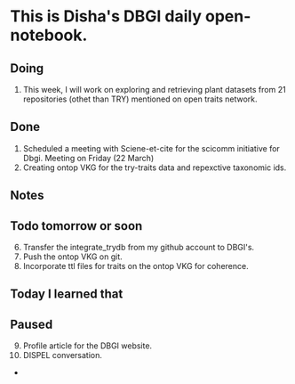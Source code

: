 # This is Disha's DBGI daily open-notebook.

## Doing 
1. This week, I will work on exploring and retrieving plant datasets from 21 repositories (othet than TRY) mentioned on open traits network.

## Done 
1. Scheduled a meeting with Sciene-et-cite for the scicomm initiative for Dbgi. Meeting on Friday (22 March)
2. Creating ontop VKG for the try-traits data and repexctive taxonomic ids. 

## Notes

## Todo tomorrow or soon

6. Transfer the integrate_trydb from my github account to DBGI's.
7. Push the ontop VKG on git.
8. Incorporate ttl files for traits on the ontop VKG for coherence.

## Today I learned that


## Paused

9. Profile article for the DBGI website. 
10. DISPEL conversation.
- 